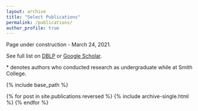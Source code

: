 ```yaml
---
layout: archive
title: "Select Publications"
permalink: /publications/
author_profile: true
---
```


Page under construction - March 24, 2021.

See full list on [DBLP](https://dblp.org/pers/hd/g/Grubb:Alicia_M=) or [Google Scholar](https://scholar.google.com/citations?user=br2VoDkAAAAJ&hl=en&authuser=1).


\* denotes authors who conducted research as undergraduate while at Smith College.  

{% include base_path %}

{% for post in site.publications reversed %}
  {% include archive-single.html %}
{% endfor %}

